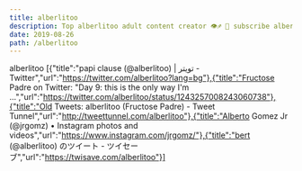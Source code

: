 ```yaml
---
title: alberlitoo
description: Top alberlitoo adult content creator 👁♐️ 👑 subscribe alberlitoo to my porn site below IG alberlitoo
date: 2019-08-26
path: /alberlitoo
---
```


alberlitoo
[{"title":"papi clause (@alberlitoo) | تويتر - Twitter","url":"https://twitter.com/alberlitoo?lang=bg"},{"title":"Fructose Padre on Twitter: \"Day 9: this is the only way I'm ...","url":"https://twitter.com/alberlitoo/status/1243257008243060738"},{"title":"Old Tweets: alberlitoo (Fructose Padre) - Tweet Tunnel","url":"http://tweettunnel.com/alberlitoo"},{"title":"Alberto Gomez Jr (@jrgomz) • Instagram photos and videos","url":"https://www.instagram.com/jrgomz/"},{"title":"bert (@alberlitoo) のツイート - ツイセーブ","url":"https://twisave.com/alberlitoo"}]


